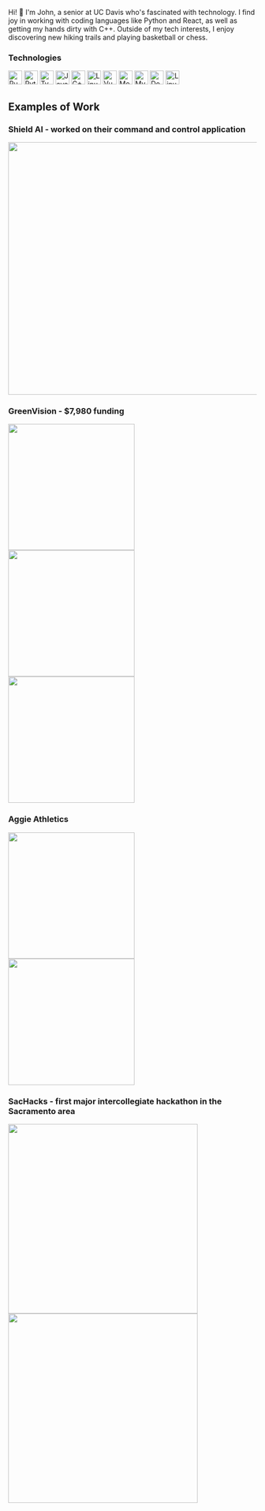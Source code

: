 
Hi! 👋 I'm John, a senior at UC Davis who's fascinated with technology. I find joy in working with coding languages like Python and React, as well as getting my hands dirty with C++. Outside of my tech interests, I enjoy discovering new hiking trails and playing basketball or chess.

### Technologies

<img src="https://img.shields.io/badge/Rust-282C34?logo=rust&style=for-the-badge&link=https://github.com/Hougesen?tab=repositories&q=&type=&language=rust&sort=" alt="Rust logo" title="Rust" height="28" />  
<img src="https://img.shields.io/badge/Python-282C34?logo=Python&style=for-the-badge&logoColor=3776AB&link=https://github.com/Hougesen?tab=repositories&q=&type=&language=python&sort=" alt="Python logo" title="Python" height="28" />  
<img src="https://img.shields.io/badge/TypeScript-282C34?logo=typescript&style=for-the-badge&link=https://github.com/Hougesen?tab=repositories&q=&type=&language=typescript&sort=" alt="TypeScript logo" title="TypeScript" height="28" />  
<img src="https://img.shields.io/badge/JavaScript-282C34?logo=javascript&style=for-the-badge&link=https://github.com/Hougesen?tab=repositories&q=&type=&language=javascript&sort=" alt="JavaScript logo" title="JavaScript" height="28" />  
<img src="https://img.shields.io/badge/C++-%23282C34.svg?style=for-the-badge&logo=c%2B%2B&logoColor=white&link=https://github.com/Hougesen?tab=repositories&q=docker&type=&language=cpp&sort=" alt="C++ logo" title="C++" height="28" /> 
<img src="https://img.shields.io/badge/RabbitMQ-282C34?logo=rabbitmq&style=for-the-badge&logoColor=white&link=https://github.com/Hougesen?tab=repositories&q=rabbitmq&type=&language=&sort=" alt="Linux logo" title="RabbitMQ" height="28" />
<img src="https://img.shields.io/badge/Vue-282C34?logo=vuedotjs&style=for-the-badge&link=https://github.com/Hougesen?tab=repositories&q=&type=&language=vue&sort=" alt="Vue.js logo" title="Vue.js" height="28" />  
<img src="https://img.shields.io/badge/MongoDB-282C34?logo=mongodb&style=for-the-badge&link=https://github.com/Hougesen?tab=repositories&q=mongodb&type=&language=&sort=" alt="MongoDB logo" title="MongoDB" height="28" />  
<img src="https://img.shields.io/badge/MySQL-282C34?logo=mysql&style=for-the-badge&logoColor=white&link=https://github.com/Hougesen?tab=repositories&q=mysql&type=&language=&sort=" alt="MySQL logo" title="MySQL" height="28" />  
<img src="https://img.shields.io/badge/Docker-282C34?logo=docker&style=for-the-badge&link=https://github.com/Hougesen?tab=repositories&q=docker&type=&language=&sort=" alt="Docker logo" title="Docker" height="28" />  
<img src="https://img.shields.io/badge/Linux-282C34?logo=linux&style=for-the-badge&logoColor=white&link=https://github.com/Hougesen?tab=repositories&q=linux&type=&language=&sort=" alt="Linux logo" title="Linux" height="28" />

## Examples of Work
### Shield AI - worked on their command and control application
<p float="left">
<img src="https://github.com/johnmema/johnmema/blob/main/shieldai.png" width="512" >
</p>

### GreenVision - $7,980 funding
<p float="left">
<img src="https://github.com/johnmema/johnmema/blob/main/ss1.png" width="256" >
<img src="https://github.com/johnmema/johnmema/blob/main/ss2.png" width="256" >
<img src="https://github.com/johnmema/johnmema/blob/main/ss3.png" width="256" >
</p>

###
### Aggie Athletics
<p float="left">
<img src="https://github.com/johnmema/johnmema/blob/main/Home.png" width="256" >
<img src="https://github.com/johnmema/johnmema/blob/main/Rewards.png" width="256" >
</p>

### SacHacks - first major intercollegiate hackathon in the Sacramento area
<p float="left">
<img src="https://github.com/johnmema/johnmema/blob/main/sachacksHome.png" width="384" >
<img src="https://github.com/johnmema/johnmema/blob/main/sacHacksStats.png" width="384" >
</p>
